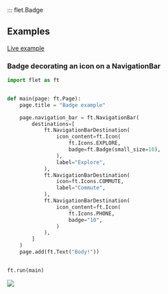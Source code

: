 ::: flet.Badge

## Examples

[Live example](https://flet-controls-gallery.fly.dev/displays/badge)

### Badge decorating an icon on a NavigationBar

<Tabs groupId="language">
  <TabItem value="python" label="Python" default>

```python
import flet as ft


def main(page: ft.Page):
    page.title = "Badge example"

    page.navigation_bar = ft.NavigationBar(
        destinations=[
            ft.NavigationBarDestination(
                icon_content=ft.Icon(
                    ft.Icons.EXPLORE,
                    badge=ft.Badge(small_size=10),
                ),
                label="Explore",
            ),
            ft.NavigationBarDestination(
                icon=ft.Icons.COMMUTE,
                label="Commute",
            ),
            ft.NavigationBarDestination(
                icon_content=ft.Icon(
                    ft.Icons.PHONE,
                    badge="10",
                )
            ),
        ]
    )
    page.add(ft.Text("Body!"))


ft.run(main)
```
  </TabItem>
</Tabs>

<img src="/img/docs/controls/badge/badge-navigation-bar.png" className="screenshot-50" />
